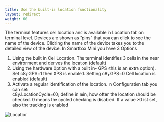 ```yaml
---
title: Use the built-in location functionality
layout: redirect
weight: 60
---
```

The terminal features cell location and is available in Location tab on terminal level. Devices are shown as "pins" that you can click to see the name of the device. Clicking the name of the device takes you to the detailed view of the device. In Smartbox Mini you have 3 Options:
1.	Using the built in Cell Location. The terminal identifies  3 cells in the near environment and derives the location (default)
2.	Using the hardware  Option with a built in- GPS (this is an extra option). Set c8y.GPS=1 then GPS is enabled. Setting c8y.GPS=0 Cell location is enabled (default)
3.	Activate a regular identification of the location. In Configuration tab you can set:
</br>c8y.LocationCycle=60; define in min, how often the location should be checked. 0 means the cycled checking is disabled. If a value >0 ist set, also the tracking is enabled

![Location](/guides/images/devices/smartbox-mini/location.png)
